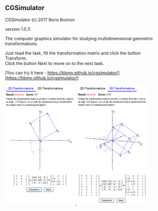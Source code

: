 ## CGSimulator
CGSimulator (c) 2017 Boris Buimov

version 1.0.3

The computer graphics simulator for studying multidimensional geometric transformations.

Just read the task, fill the transformation matrix and click the button Transform.<br>
Click the button Next to move on to the next task.

[You can try it here - https://bbmv.github.io/cgsimulator/](https://bbmv.github.io/cgsimulator/)

[
![2-D Transformations](https://github.com/bbmv/bbmv.github.io/raw/master/cgsimulator/images/2d.png)
![3-D Transformations](https://github.com/bbmv/bbmv.github.io/raw/master/cgsimulator/images/3d.png)
](https://bbmv.github.io/cgsimulator/)

